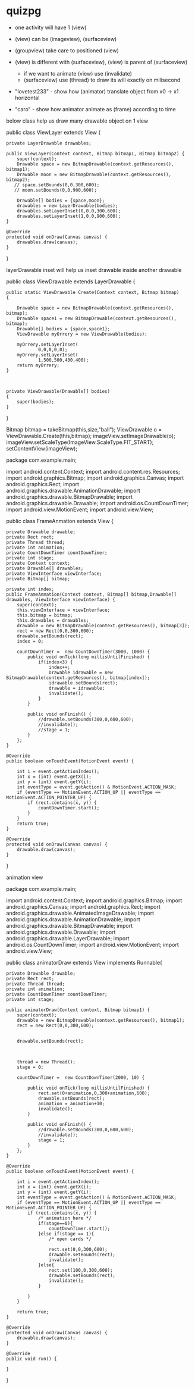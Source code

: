 # quizpg

+ one activity will have 1 (view)  
+ (view) can be (imageview), (surfaceview)  
+ (groupview) take care to positioned (view)  
+ (view) is different with (surfaceview), (view) is parent of (surfaceview)  
  - if we want to animate (view) use (invalidate)   
  - (surfaceview) use (thread) to draw its will exactly on milisecond  

+ "lovetest233" - show how (animator) translate object <imageview> from x0 -> x1 horizontal
+ "caro" - show how animator animate as (frame) according to time


below class help us draw many drawable object on 1 view

public class ViewLayer extends View {

    private LayerDrawable drawables;

    public ViewLayer(Context context, Bitmap bitmap1, Bitmap bitmap2) {
        super(context);
        Drawable space = new BitmapDrawable(context.getResources(), bitmap1);
        Drawable moon = new BitmapDrawable(context.getResources(), bitmap2);
       // space.setBounds(0,0,300,600);
       // moon.setBounds(0,0,900,600);

        Drawable[] bodies = {space,moon};
        drawables = new LayerDrawable(bodies);
        drawables.setLayerInset(0,0,0,300,600);
        drawables.setLayerInset(1,0,0,900,600);
    }

    @Override
    protected void onDraw(Canvas canvas) {
        drawables.draw(canvas);
    }
}

layerDrawable inset will help us inset drawable inside another drawable

public class ViewDrawable extends LayerDrawable {


	public static ViewDrawable Create(Context context, Bitmap bitmap)
	{

		Drawable space = new BitmapDrawable(context.getResources(), bitmap);
		Drawable space1 = new BitmapDrawable(context.getResources(), bitmap);
		Drawable[] bodies = {space,space1};
		ViewDrawable myOrrery = new ViewDrawable(bodies);

		myOrrery.setLayerInset(
				0,0,0,0,0);
		myOrrery.setLayerInset(
				1,500,500,400,400);
		return myOrrery;
	}



	private ViewDrawable(Drawable[] bodies)
	{
		super(bodies);
	}

}

Bitmap bitmap = takeBitmap(this,size,"ball");
        ViewDrawable o = ViewDrawable.Create(this,bitmap);
        imageView.setImageDrawable(o);
        imageView.setScaleType(ImageView.ScaleType.FIT_START);
        setContentView(imageView);
        


package com.example.main;

import android.content.Context;
import android.content.res.Resources;
import android.graphics.Bitmap;
import android.graphics.Canvas;
import android.graphics.Rect;
import android.graphics.drawable.AnimationDrawable;
import android.graphics.drawable.BitmapDrawable;
import android.graphics.drawable.Drawable;
import android.os.CountDownTimer;
import android.view.MotionEvent;
import android.view.View;

public class FrameAnmation extends View {

    private Drawable drawable;
    private Rect rect;
    private Thread thread;
    private int animation;
    private CountDownTimer countDownTimer;
    private int stage;
    private Context context;
    private Drawable[] drawables;
    private ViewInterface viewInterface;
    private Bitmap[] bitmap;

    private int index;
    public FrameAnmation(Context context, Bitmap[] bitmap,Drawable[] drawables, ViewInterface viewInterface) {
        super(context);
        this.viewInterface = viewInterface;
        this.bitmap = bitmap;
        this.drawables = drawables;
        drawable = new BitmapDrawable(context.getResources(), bitmap[3]);
        rect = new Rect(0,0,300,600);
        drawable.setBounds(rect);
        index = 0;

        countDownTimer =  new CountDownTimer(3000, 1000) {
            public void onTick(long millisUntilFinished) {
                if(index<3) {
                    index++;
                    Drawable idrawable = new BitmapDrawable(context.getResources(), bitmap[index]);
                    idrawable.setBounds(rect);
                    drawable = idrawable;
                    invalidate();
                }
            }

            public void onFinish() {
                //drawable.setBounds(300,0,600,600);
                //invalidate();
                //stage = 1;
            }
        };
    }

    @Override
    public boolean onTouchEvent(MotionEvent event) {

        int i = event.getActionIndex();
        int x = (int) event.getX(i);
        int y = (int) event.getY(i);
        int eventType = event.getAction() & MotionEvent.ACTION_MASK;
        if (eventType == MotionEvent.ACTION_UP || eventType == MotionEvent.ACTION_POINTER_UP) {
            if (rect.contains(x, y)) {
                countDownTimer.start();
            }
        }
        return true;
    }

    @Override
    protected void onDraw(Canvas canvas) {
        drawable.draw(canvas);
    }
}



animation view

package com.example.main;

import android.content.Context;
import android.graphics.Bitmap;
import android.graphics.Canvas;
import android.graphics.Rect;
import android.graphics.drawable.AnimatedImageDrawable;
import android.graphics.drawable.AnimationDrawable;
import android.graphics.drawable.BitmapDrawable;
import android.graphics.drawable.Drawable;
import android.graphics.drawable.LayerDrawable;
import android.os.CountDownTimer;
import android.view.MotionEvent;
import android.view.View;

public class animatorDraw extends View implements Runnable{

    private Drawable drawable;
    private Rect rect;
    private Thread thread;
    private int animation;
    private CountDownTimer countDownTimer;
    private int stage;

    public animatorDraw(Context context, Bitmap bitmap1) {
        super(context);
        drawable = new BitmapDrawable(context.getResources(), bitmap1);
        rect = new Rect(0,0,300,600);


        drawable.setBounds(rect);



        thread = new Thread();
        stage = 0;

        countDownTimer =  new CountDownTimer(2000, 10) {

            public void onTick(long millisUntilFinished) {
                rect.set(0+animation,0,300+animation,600);
                drawable.setBounds(rect);
                animation = animation+10;
                invalidate();
            }

            public void onFinish() {
                //drawable.setBounds(300,0,600,600);
                //invalidate();
                stage = 1;
            }
        };
    }

    @Override
    public boolean onTouchEvent(MotionEvent event) {

        int i = event.getActionIndex();
        int x = (int) event.getX(i);
        int y = (int) event.getY(i);
        int eventType = event.getAction() & MotionEvent.ACTION_MASK;
        if (eventType == MotionEvent.ACTION_UP || eventType == MotionEvent.ACTION_POINTER_UP) {
            if (rect.contains(x, y)) {
                /* animation here */
                if(stage==0){
                    countDownTimer.start();
                }else if(stage == 1){
                    /* open cards */

                    rect.set(0,0,300,600);
                    drawable.setBounds(rect);
                    invalidate();
                }else{
                    rect.set(100,0,300,600);
                    drawable.setBounds(rect);
                    invalidate();
                }

            }
        }

        return true;
    }

    @Override
    protected void onDraw(Canvas canvas) {
        drawable.draw(canvas);
    }

    @Override
    public void run() {

    }
}

